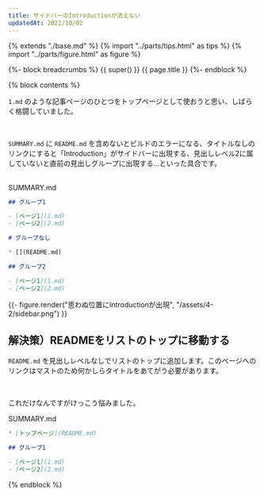 ```yaml
---
title: サイドバーのIntroductionが消えない
updatedAt: 2022/10/02
---
```


{% extends "./base.md" %}
{% import "../parts/tips.html" as tips %}
{% import "../parts/figure.html" as figure %}

{%- block breadcrumbs %}
  {{ super() }}
  <span>{{ page.title }}</span>
{%- endblock %}

{% block contents %}

`1.md` のような記事ページのひとつをトップページとして使おうと思い、しばらく格闘していました。

<br>

`SUMMARY.md` に `README.md` を含めないとビルドのエラーになる、タイトルなしのリンクにすると「Introduction」がサイドバーに出現する、見出しレベル2に属していないと直前の見出しグループに出現する...といった具合です。

<br>

<div class="code-title">SUMMARY.md</div>

```md
## グループ1

- [ページ1](1.md)
- [ページ2](2.md)

# グループなし

* [](README.md)

## グループ2

- [ページ1](1.md)
- [ページ2](2.md)
```

{{- figure.render("思わぬ位置にIntroductionが出現", "/assets/4-2/sidebar.png") }}

## 解決策）READMEをリストのトップに移動する

`README.md` を見出しレベルなしでリストのトップに追加します。このページへのリンクはマストのため何かしらタイトルをあてがう必要があります。

<br>

これだけなんですがけっこう悩みました。

<div class="code-title">SUMMARY.md</div>

```md
* [トップページ](README.md)

## グループ1

- [ページ1](1.md)
- [ページ2](2.md)
```

{% endblock %}
